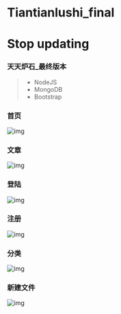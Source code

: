 # Tiantianlushi_final
# **Stop updating**
### 天天炉石_最终版本
> * NodeJS
> * MongoDB
> * Bootstrap


### 首页
![img](https://github.com/Teoluo/Tiantianlushi_final/blob/master/screenshots/1.PNG)

### 文章
![img](https://github.com/Teoluo/Tiantianlushi_final/blob/master/screenshots/2.PNG)

### 登陆
![img](https://github.com/Teoluo/Tiantianlushi_final/blob/master/screenshots/3.PNG)

### 注册
![img](https://github.com/Teoluo/Tiantianlushi_final/blob/master/screenshots/4.PNG)

### 分类
![img](https://github.com/Teoluo/Tiantianlushi_final/blob/master/screenshots/5.PNG)

### 新建文件
![img](https://github.com/Teoluo/Tiantianlushi_final/blob/master/screenshots/6.PNG)
